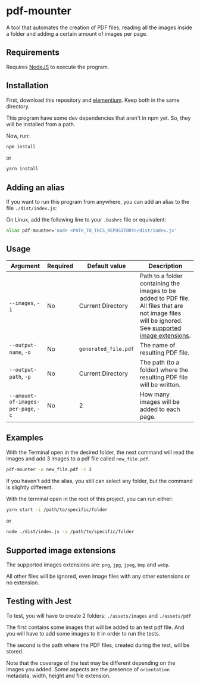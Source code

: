 # pdf-mounter

A tool that automates the creation of PDF files, reading all the images inside a folder and adding a certain amount of images per page.

## Requirements

Requires [NodeJS](https://nodejs.org/) to execute the program.

## Installation

First, download this repository and [elementium](https://github.com/viniciusyoshioka/elementium). Keep both in the same directory.

This program have some dev dependencies that aren't in npm yet. So, they will be installed from a path.

Now, run:

```sh
npm install
```

or

```sh
yarn install
```

## Adding an alias

If you want to run this program from anywhere, you can add an alias to the file `./dist/index.js`:

On Linux, add the following line to your `.bashrc` file or equivalent:

```sh
alias pdf-mounter='node <PATH_TO_THIS_REPOSITORY>/dist/index.js'
```

## Usage

| Argument | Required | Default value | Description |
|----------|----------|---------------|-------------|
 `--images`, `-i` | No | Current Directory | Path to a folder containing the images to be added to PDF file. All files that are not image files will be ignored. See [supported image extensions](#supported-image-extensions).
 `--output-name`, `-o` | No | `generated_file.pdf` | The name of resulting PDF file.
 `--output-path`, `-p` | No | Current Directory | The path (to a folder) where the resulting PDF file will be written.
 `--amount-of-images-per-page`, `-c` | No | 2 | How many images will be added to each page.

## Examples

With the Terminal open in the desired folder, the next command will read the images and add 3 images to a pdf file called `new_file.pdf`.

```sh
pdf-mounter -o new_file.pdf -c 3
```

If you haven't add the alias, you still can select any folder, but the command is slightly different.

With the terminal open in the root of this project, you can run either:

```sh
yarn start -i /path/to/specific/folder
```

or

```sh
node ./dist/index.js -i /path/to/specific/folder
```

## Supported image extensions

The supported images extensions are: `png`, `jpg`, `jpeg`, `bmp` and `webp`.

All other files will be ignored, even image files with any other extensions or no extension.

## Testing with Jest

To test, you will have to create 2 folders: `./assets/images` and `./assets/pdf`

The first contains some images that will be added to an test pdf file. And you will have to add some images to it in order to run the tests.

The second is the path where the PDF files, created during the test, will be stored.

Note that the coverage of the test may be different depending on the images you added. Some aspects are the presence of `orientation` metadata, width, height and file extension.
